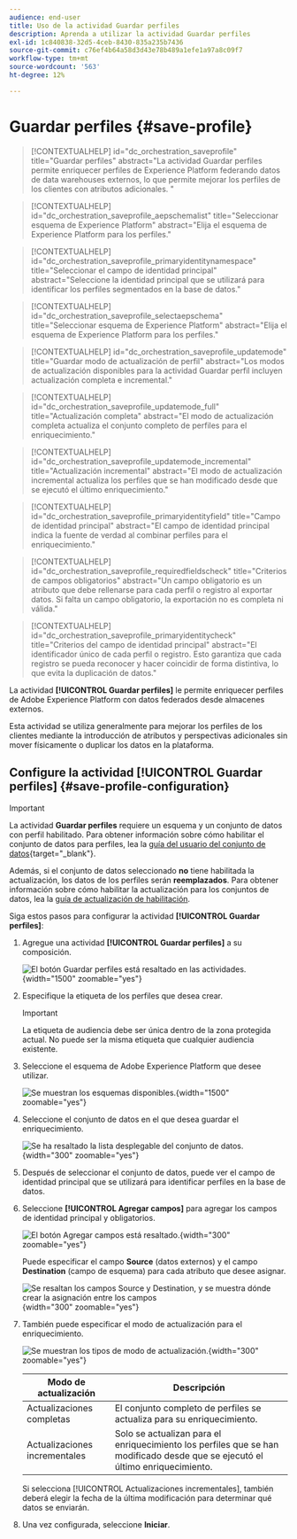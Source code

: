 ```yaml
---
audience: end-user
title: Uso de la actividad Guardar perfiles
description: Aprenda a utilizar la actividad Guardar perfiles
exl-id: 1c840838-32d5-4ceb-8430-835a235b7436
source-git-commit: c76ef4b64a58d3d43e78b489a1efe1a97a8c09f7
workflow-type: tm+mt
source-wordcount: '563'
ht-degree: 12%

---
```


# Guardar perfiles {#save-profile}

>[!CONTEXTUALHELP]
>id="dc_orchestration_saveprofile"
>title="Guardar perfiles"
>abstract="La actividad Guardar perfiles permite enriquecer perfiles de Experience Platform federando datos de data warehouses externos, lo que permite mejorar los perfiles de los clientes con atributos adicionales. "

>[!CONTEXTUALHELP]
>id="dc_orchestration_saveprofile_aepschemalist"
>title="Seleccionar esquema de Experience Platform"
>abstract="Elija el esquema de Experience Platform para los perfiles."

>[!CONTEXTUALHELP]
>id="dc_orchestration_saveprofile_primaryidentitynamespace"
>title="Seleccionar el campo de identidad principal"
>abstract="Seleccione la identidad principal que se utilizará para identificar los perfiles segmentados en la base de datos."

>[!CONTEXTUALHELP]
>id="dc_orchestration_saveprofile_selectaepschema"
>title="Seleccionar esquema de Experience Platform"
>abstract="Elija el esquema de Experience Platform para los perfiles."

>[!CONTEXTUALHELP]
>id="dc_orchestration_saveprofile_updatemode"
>title="Guardar modo de actualización de perfil"
>abstract="Los modos de actualización disponibles para la actividad Guardar perfil incluyen actualización completa e incremental."

>[!CONTEXTUALHELP]
>id="dc_orchestration_saveprofile_updatemode_full"
>title="Actualización completa"
>abstract="El modo de actualización completa actualiza el conjunto completo de perfiles para el enriquecimiento."

>[!CONTEXTUALHELP]
>id="dc_orchestration_saveprofile_updatemode_incremental"
>title="Actualización incremental"
>abstract="El modo de actualización incremental actualiza los perfiles que se han modificado desde que se ejecutó el último enriquecimiento."

>[!CONTEXTUALHELP]
>id="dc_orchestration_saveprofile_primaryidentityfield"
>title="Campo de identidad principal"
>abstract="El campo de identidad principal indica la fuente de verdad al combinar perfiles para el enriquecimiento."

>[!CONTEXTUALHELP]
>id="dc_orchestration_saveprofile_requiredfieldscheck"
>title="Criterios de campos obligatorios"
>abstract="Un campo obligatorio es un atributo que debe rellenarse para cada perfil o registro al exportar datos. Si falta un campo obligatorio, la exportación no es completa ni válida."

>[!CONTEXTUALHELP]
>id="dc_orchestration_saveprofile_primaryidentitycheck"
>title="Criterios del campo de identidad principal"
>abstract="El identificador único de cada perfil o registro. Esto garantiza que cada registro se pueda reconocer y hacer coincidir de forma distintiva, lo que evita la duplicación de datos."

La actividad **[!UICONTROL Guardar perfiles]** le permite enriquecer perfiles de Adobe Experience Platform con datos federados desde almacenes externos.

Esta actividad se utiliza generalmente para mejorar los perfiles de los clientes mediante la introducción de atributos y perspectivas adicionales sin mover físicamente o duplicar los datos en la plataforma.

## Configure la actividad [!UICONTROL Guardar perfiles] {#save-profile-configuration}

>[!IMPORTANT]
>
>La actividad **Guardar perfiles** requiere un esquema y un conjunto de datos con perfil habilitado. Para obtener información sobre cómo habilitar el conjunto de datos para perfiles, lea la [guía del usuario del conjunto de datos](https://experienceleague.adobe.com/en/docs/experience-platform/catalog/datasets/user-guide#enable-profile){target="_blank"}.
>
>Además, si el conjunto de datos seleccionado **no** tiene habilitada la actualización, los datos de los perfiles serán **reemplazados**. Para obtener información sobre cómo habilitar la actualización para los conjuntos de datos, lea la [guía de actualización de habilitación](https://experienceleague.adobe.com/en/docs/experience-platform/catalog/datasets/enable-upsert).

Siga estos pasos para configurar la actividad **[!UICONTROL Guardar perfiles]**:

1. Agregue una actividad **[!UICONTROL Guardar perfiles]** a su composición.

   ![El botón Guardar perfiles está resaltado en las actividades.](../assets/save-profiles/save-profiles.png){width="1500" zoomable="yes"}

1. Especifique la etiqueta de los perfiles que desea crear.

   >[!IMPORTANT]
   >
   >La etiqueta de audiencia debe ser única dentro de la zona protegida actual. No puede ser la misma etiqueta que cualquier audiencia existente.

1. Seleccione el esquema de Adobe Experience Platform que desee utilizar.

   ![Se muestran los esquemas disponibles.](../assets/save-profiles/select-schema.png){width="1500" zoomable="yes"}

1. Seleccione el conjunto de datos en el que desea guardar el enriquecimiento.

   ![Se ha resaltado la lista desplegable del conjunto de datos.](../assets/save-profiles/select-dataset.png){width="300" zoomable="yes"}

1. Después de seleccionar el conjunto de datos, puede ver el campo de identidad principal que se utilizará para identificar perfiles en la base de datos.

1. Seleccione **[!UICONTROL Agregar campos]** para agregar los campos de identidad principal y obligatorios.

   ![El botón Agregar campos está resaltado.](../assets/save-profiles/add-fields.png){width="300" zoomable="yes"}

   Puede especificar el campo **Source** (datos externos) y el campo **Destination** (campo de esquema) para cada atributo que desee asignar.

   ![Se resaltan los campos Source y Destination, y se muestra dónde crear la asignación entre los campos](../assets/save-profiles/specify-mapping.png){width="300" zoomable="yes"}

1. También puede especificar el modo de actualización para el enriquecimiento.

   ![Se muestran los tipos de modo de actualización.](../assets/save-profiles/select-update-mode.png){width="300" zoomable="yes"}

   | Modo de actualización | Descripción |
   | ----------- | ----------- |
   | Actualizaciones completas | El conjunto completo de perfiles se actualiza para su enriquecimiento. |
   | Actualizaciones incrementales | Solo se actualizan para el enriquecimiento los perfiles que se han modificado desde que se ejecutó el último enriquecimiento. |

   Si selecciona [!UICONTROL Actualizaciones incrementales], también deberá elegir la fecha de la última modificación para determinar qué datos se enviarán.

1. Una vez configurada, seleccione **Iniciar**.
